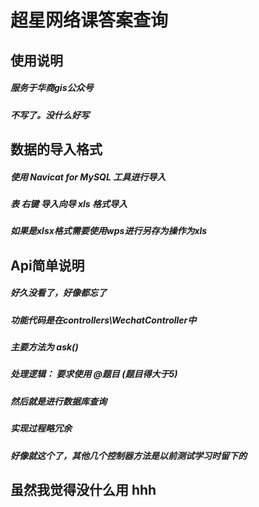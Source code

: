 # 超星网络课答案查询

## 使用说明
##### 服务于华商gis公众号
##### 不写了。没什么好写

## 数据的导入格式
##### 使用 Navicat for MySQL 工具进行导入
##### 表 右键 导入向导 xls 格式导入
##### 如果是xlsx格式需要使用wps进行另存为操作为xls

## Api简单说明
##### 好久没看了，好像都忘了
##### 功能代码是在controllers\WechatController中
##### 主要方法为 ask()
##### 处理逻辑： 要求使用 @题目  (题目得大于5)
##### 然后就是进行数据库查询
##### 实现过程略冗余
##### 好像就这个了，其他几个控制器方法是以前测试学习时留下的

## 虽然我觉得没什么用 hhh